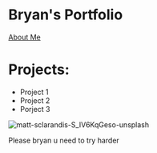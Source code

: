 # Bryan's Portfolio
[About Me](about.md)
# Projects:
- Project 1
- Project 2
- Porject 3

![matt-sclarandis-S_IV6KqGeso-unsplash](https://user-images.githubusercontent.com/79688274/110343473-7eaa2a00-8067-11eb-86ee-da381b47f102.jpg)

Please bryan u need to try harder
      
